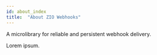 ```yaml
---
id: about_index
title:  "About ZIO Webhooks"
---
```


A microlibrary for reliable and persistent webhook delivery.

Lorem ipsum.
